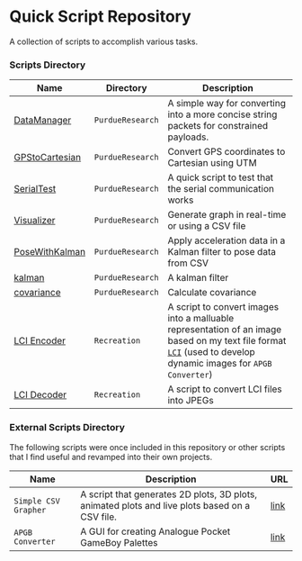# Quick Script Repository
A collection of scripts to accomplish various tasks.

### Scripts Directory
| Name | Directory | Description |
|------|-----------|-------------|
| [DataManager](/PurdueResearch/DataManager.py) | `PurdueResearch` | A simple way for converting into a more concise string packets for constrained payloads.  |
| [GPStoCartesian](/PurdueResearch/GPStoCartesian.py) | `PurdueResearch` |Convert GPS coordinates to Cartesian using UTM |
| [SerialTest](/PurdueResearch/SerialTest.py) | `PurdueResearch` |A quick script to test that the serial communication works |
| [Visualizer](/PurdueResearch/Visualizer.py) | `PurdueResearch` |Generate graph in real-time or using a CSV file |
| [PoseWithKalman](/PurdueResearch/PoseWithKalman.py) | `PurdueResearch` |Apply acceleration data in a Kalman filter to pose data from CSV |
| [kalman](/PurdueResearch/kalman2.py) | `PurdueResearch` |A kalman filter |
| [covariance](/PurdueResearch/covariance.py) | `PurdueResearch` |Calculate covariance |
| [LCI Encoder](/Recreation/limited_color_img_format/src/encoder.cpp) | `Recreation` | A script to convert images into a malluable representation of an image  based on my text file format [`LCI`](/Recreation/limited_color_img_format/README.md) (used to develop dynamic images for `APGB Converter`) |
| [LCI Decoder](/Recreation/limited_color_img_format/src/decoder.cpp) | `Recreation` | A script to convert LCI files into JPEGs |

### External Scripts Directory
The following scripts were once included in this repository or other scripts that I find useful and revamped into their own projects.

| Name | Description | URL |
|------|-------------|-----|
| `Simple CSV Grapher` | A script that generates 2D plots, 3D plots, animated plots and live plots based on a CSV file. | [link](https://github.com/KofiAnnan97/simple_csv_grapher) |
| `APGB Converter` | A GUI for creating Analogue Pocket GameBoy Palettes | [link](https://github.com/KofiAnnan97/apgb_converter)
